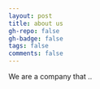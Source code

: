 ```yaml
---
layout: post
title: about us
gh-repo: false
gh-badge: false
tags: false
comments: false
---
```

We are a company that ..
